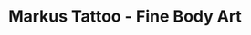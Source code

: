 ---
title: "Markus Tattoo - Fine Body Art"
url: /mendon/markus-tattoo-fine-body-art/
shop: Tattoo
---